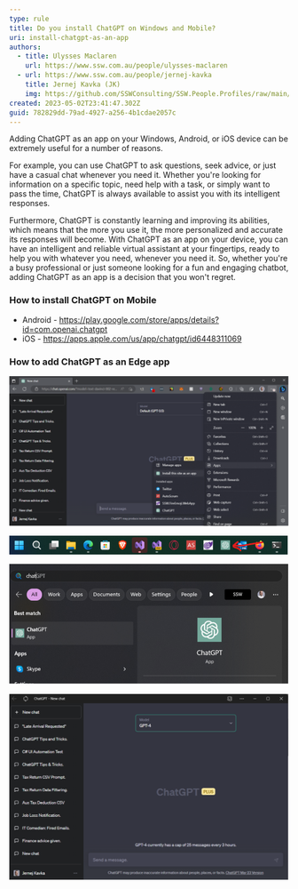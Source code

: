 ```yaml
---
type: rule
title: Do you install ChatGPT on Windows and Mobile?
uri: install-chatgpt-as-an-app
authors:
  - title: Ulysses Maclaren
    url: https://www.ssw.com.au/people/ulysses-maclaren
  - url: https://www.ssw.com.au/people/jernej-kavka
    title: Jernej Kavka (JK)
    img: https://github.com/SSWConsulting/SSW.People.Profiles/raw/main/Jernej-Kavka/Images/Jernej-Kavka-Profile.jpg
created: 2023-05-02T23:41:47.302Z
guid: 782829dd-79ad-4927-a256-4b1cdae2057c
---
```

Adding ChatGPT as an app on your Windows, Android, or iOS device can be extremely useful for a number of reasons.

For example, you can use ChatGPT to ask questions, seek advice, or just have a casual chat whenever you need it. Whether you're looking for information on a specific topic, need help with a task, or simply want to pass the time, ChatGPT is always available to assist you with its intelligent responses.

<!--endintro-->

Furthermore, ChatGPT is constantly learning and improving its abilities, which means that the more you use it, the more personalized and accurate its responses will become. With ChatGPT as an app on your device, you can have an intelligent and reliable virtual assistant at your fingertips, ready to help you with whatever you need, whenever you need it. So, whether you're a busy professional or just someone looking for a fun and engaging chatbot, adding ChatGPT as an app is a decision that you won't regret.

### How to install ChatGPT on Mobile

* Android - <https://play.google.com/store/apps/details?id=com.openai.chatgpt>
* iOS - <https://apps.apple.com/us/app/chatgpt/id6448311069>

### How to add ChatGPT as an Edge app

![Figure: Go to ... | Apps | Install this site as an app](chatgpt-app-1.png)

![Figure: See it in the taskbar](chatgpt-app-2.png)

![Figure: You can run it from Start](chatgpt-app-3.png)

![Figure: It looks and feels like an app](chatgpt-app-4.png)

